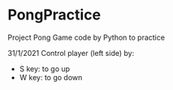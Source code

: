 # PongPractice
Project Pong Game code by Python to practice

31/1/2021
Control player (left side) by:
- S key: to go up
- W key: to go down
